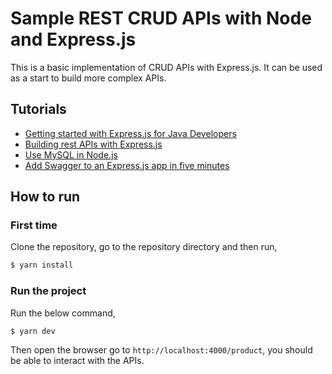 # Sample REST CRUD APIs with Node and Express.js

This is a basic implementation of CRUD APIs with Express.js. It can be used as a start to build more complex APIs.

## Tutorials

- [Getting started with Express.js for Java Developers
](https://www.geekyhacker.com/2020/02/22/building-rest-apis-with-express-js/)
- [Building rest APIs with Express.js](https://www.geekyhacker.com/2020/02/22/building-rest-apis-with-express-js/)
- [Use MySQL in Node.js](https://www.geekyhacker.com/2020/03/07/use-mysql-in-node-js/)
- [Add Swagger to an Express.js app in five minutes](https://www.geekyhacker.com/2020/03/13/add-swagger-to-an-express-js-app-in-five-minutes/)

## How to run

### First time

Clone the repository, go to the repository directory and then run,

```bash
$ yarn install
```

### Run the project

Run the below command,

```bash
$ yarn dev
```

Then open the browser go to `http://localhost:4000/product`, you should be able to interact with the APIs.


